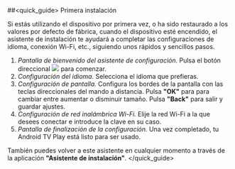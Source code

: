 ##<quick_guide> Primera instalación

Si estás utilizando el dispositivo por primera vez, o ha sido restaurado a los valores por defecto de fábrica, cuando el dispositivo esté encendido, el asistente de instalación te ayudará a completar las configuraciones de idioma, conexión Wi-Fi, etc., siguiendo unos rápidos y sencillos pasos. 

1. *Pantalla de bienvenido del asistente de configuración.* Pulsa el botón direccional ![](http://static.energysistem.com/images/manuals/42162/55008b5d1a0a0.jpg) para comenzar.
2. *Configuración del idioma.* Selecciona el idioma que prefieras.
3. *Configuración de pantalla.* Configura los bordes de la pantalla con las teclas direccionales del mando a distancia. Pulsa **"OK"** para para cambiar entre aumentar o disminuir tamaño. Pulsa **"Back"** para salir y guardar ajustes.
4. *Configuración de red inalámbrica Wi-Fi.* Elije la red Wi-Fi a la que desees conectar e introduce la clave en su caso.
5. *Pantalla de finalización de la configuración.* Una vez completado, tu Android TV Play está listo para ser usado.

También puedes volver a este asistente en cualquier momento a través de la aplicación **"Asistente de instalación"**.
</quick_guide>


